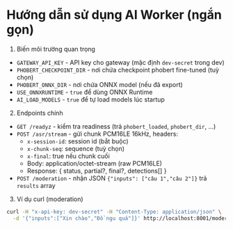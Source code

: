 # Hướng dẫn sử dụng AI Worker (ngắn gọn)

1) Biến môi trường quan trọng
- `GATEWAY_API_KEY` - API key cho gateway (mặc định `dev-secret` trong dev)
- `PHOBERT_CHECKPOINT_DIR` - nơi chứa checkpoint phobert fine-tuned (tuỳ chọn)
- `PHOBERT_ONNX_DIR` - nơi chứa ONNX model (nếu đã export)
- `USE_ONNXRUNTIME` - `true` để dùng ONNX Runtime
- `AI_LOAD_MODELS` - `true` để tự load models lúc startup

2) Endpoints chính
- `GET /readyz` - kiểm tra readiness (trả `phobert_loaded`, `phobert_dir`, ...)
- `POST /asr/stream` - gửi chunk PCM16LE 16kHz, headers:
  - `x-session-id`: session id (bắt buộc)
  - `x-chunk-seq`: sequence (tuỳ chọn)
  - `x-final`: true nếu chunk cuối
  - Body: application/octet-stream (raw PCM16LE)
  - Response: { status, partial?, final?, detections[] }
- `POST /moderation` - nhận JSON `{"inputs": ["câu 1","câu 2"]}` trả `results` array

3) Ví dụ curl (moderation)

```bash
curl -H "x-api-key: dev-secret" -H "Content-Type: application/json" \
  -d '{"inputs":["Xin chào","Đồ ngu quá"]}' http://localhost:8001/moderation
```
